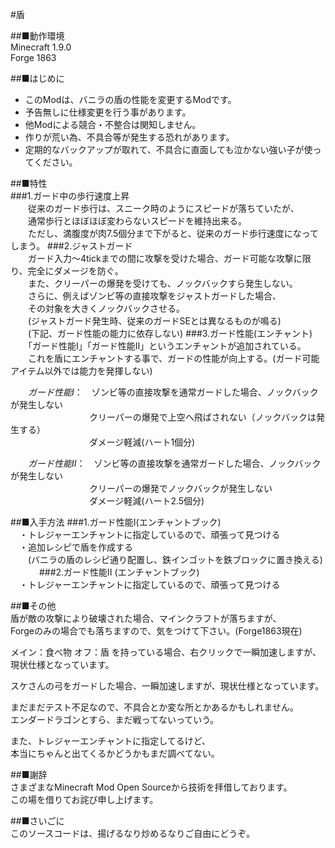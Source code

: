 #盾

##■動作環境  
Minecraft 1.9.0  
Forge 1863  

##■はじめに
* このModは、バニラの盾の性能を変更するModです。  
* 予告無しに仕様変更を行う事があります。  
* 他Modによる競合・不整合は関知しません。  
* 作りが荒い為、不具合等が発生する恐れがあります。  
* 定期的なバックアップが取れて、不具合に直面しても泣かない強い子が使ってください。  

##■特性  
###1.ガード中の歩行速度上昇  
　　従来のガード歩行は、スニーク時のようにスピードが落ちていたが、  
　　通常歩行とほぼほぼ変わらないスピードを維持出来る。  
　　ただし、満腹度が肉7.5個分まで下がると、従来のガード歩行速度になってしまう。
###2.ジャストガード  
　　ガード入力～4tickまでの間に攻撃を受けた場合、ガード可能な攻撃に限り、完全にダメージを防ぐ。  
　　また、クリーパーの爆発を受けても、ノックバックすら発生しない。  
　　さらに、例えばゾンビ等の直接攻撃をジャストガードした場合、  
　　その対象を大きくノックバックさせる。  
　　(ジャストガード発生時、従来のガードSEとは異なるものが鳴る)  
　　(下記、ガード性能の能力に依存しない)
###3.ガード性能(エンチャント)
　　「ガード性能Ⅰ」「ガード性能Ⅱ」というエンチャントが追加されている。  
　　これを盾にエンチャントする事で、ガードの性能が向上する。(ガード可能アイテム以外では能力を発揮しない)  

　　*ガード性能Ⅰ*：　ゾンビ等の直接攻撃を通常ガードした場合、ノックバックが発生しない  
　　　　　　　　　クリーパーの爆発で上空へ飛ばされない（ノックバックは発生する）  
　　　　　　　　　ダメージ軽減(ハート1個分)  

　　*ガード性能Ⅱ*：　ゾンビ等の直接攻撃を通常ガードした場合、ノックバックが発生しない  
　　　　　　　　　クリーパーの爆発でノックバックが発生しない  
　　　　　　　　　ダメージ軽減(ハート2.5個分)  

##■入手方法
###1.ガード性能Ⅰ(エンチャントブック)  
　・トレジャーエンチャントに指定しているので、頑張って見つける  
　・追加レシピで盾を作成する  
　　(バニラの盾のレシピ通り配置し、鉄インゴットを鉄ブロックに置き換える)
　　　 
###2.ガード性能Ⅱ  (エンチャントブック)  
　・トレジャーエンチャントに指定しているので、頑張って見つける  

##■その他  
盾が敵の攻撃により破壊された場合、マインクラフトが落ちますが、  
Forgeのみの場合でも落ちますので、気をつけて下さい。(Forge1863現在)  

メイン：食べ物 オフ：盾 を持っている場合、右クリックで一瞬加速しますが、現状仕様となっています。  

スケさんの弓をガードした場合、一瞬加速しますが、現状仕様となっています。  

まだまだテスト不足なので、不具合とか変な所とかあるかもしれません。  
エンダードラゴンとすら、まだ戦ってないっていう。  

また、トレジャーエンチャントに指定してるけど、  
本当にちゃんと出てくるかどうかもまだ調べてない。  

##■謝辞  
さまざまなMinecraft Mod Open Sourceから技術を拝借しております。  
この場を借りてお詫び申し上げます。  

##■さいごに  
このソースコードは、揚げるなり炒めるなりご自由にどうぞ。
